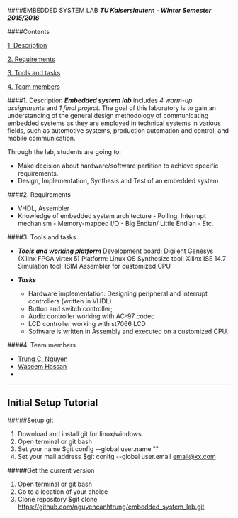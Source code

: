 ####EMBEDDED SYSTEM LAB
_**TU Kaiserslautern - Winter Semester 2015/2016**_

####Contents

[1. Description](#part1)

[2. Requirements](#part2)

[3. Tools and tasks](#part3)

[4. Team members](#part4)

####1. Description<a id="part1"></a>
   **_Embedded system lab_** includes _4 warm-up assignments_ and _1 final project_.
   The goal of this laboratory is to gain an understanding of the general design methodology of communicating embedded systems as they are employed in technical systems in various fields, such as automotive systems, production automation and control, and mobile communication.
   
   Through the lab, students are going to:
   - Make decision about hardware/software partition to achieve specific requirements.
   - Design, Implementation, Synthesis and Test of an embedded system
   
####2. Requirements<a id="part2"></a>
   - VHDL, Assembler
   - Knowledge of embedded system architecture
    - Polling, Interrupt mechanism
    - Memory-mapped I/O
    - Big Endian/ Little Endian
    - Etc.
  
####3. Tools and tasks<a id="part3"></a>
  - _**Tools and working platform**_
  Development board: Digilent Genesys (Xilinx FPGA virtex 5)
  Platform: Linux OS
  Synthesize tool: Xilinx ISE 14.7
  Simulation tool: ISIM
  Assembler for customized CPU

  - _**Tasks**_
    - Hardware implementation: Designing peripheral and interrupt controllers (written in VHDL)
     + Button and switch controller; 
     + Audio controller working with AC-97 codec
     + LCD controller working with st7066 LCD

    - Software is written in Assembly and executed on a customized CPU.
  
####4. Team members<a id="part4"></a>
  * [Trung C. Nguyen](mailto:nguyencanhtrung@me.com "Send an email to Trung")
  * [Waseem Hassan](mailto:waseemh40@gmail.com "Send an email to Hassan")
  * 
  
---
Initial Setup Tutorial
---
#####Setup git

1. Download and install git for linux/windows
2. Open terminal or git bash
3. Set your name $git config --global user.name "<name>"
4. Set your mail address $git conifg --global user.email email@xx.com

#####Get the current version

1. Open terminal or git bash
2. Go to a location of your choice
3. Clone repository $git clone https://github.com/nguyencanhtrung/embedded_system_lab.git
